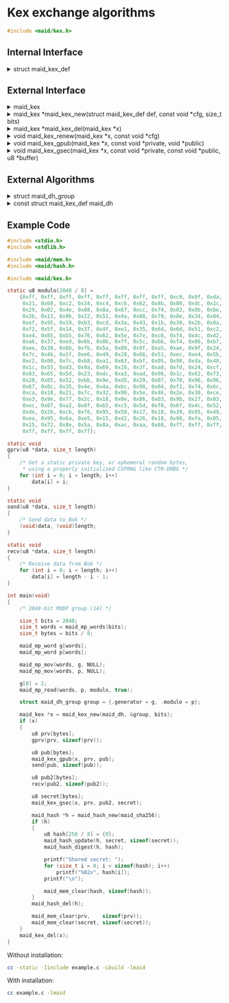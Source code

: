 <!---
 *  This file is part of libmaid
 *
 *  Libmaid is free software; you can redistribute it and/or
 *  modify it under the terms of the GNU Lesser General Public
 *  License as published by the Free Software Foundation; either
 *  version 2.1 of the License, or (at your option) any later version.
 *
 *  Libmaid is distributed in the hope that it will be useful,
 *  but WITHOUT ANY WARRANTY; without even the implied warranty of
 *  MERCHANTABILITY or FITNESS FOR A PARTICULAR PURPOSE.
 *  See the GNU Lesser General Public License for more details.
 *
 *  You should have received a copy of the GNU Lesser General Public
 *  License along with libmaid; if not, see <https://www.gnu.org/licenses/>.
--->

# Kex exchange algorithms

```c
#include <maid/kex.h>
```

## Internal Interface

<details>
<summary>struct maid_kex_def</summary>
Type that defines a key exchange algorithm

</details>

## External Interface

<details>
<summary>maid_kex</summary>
Opaque type that contains the state of a key exchange algorithm

</details>

<details>
<summary>maid_kex *maid_kex_new(struct maid_kex_def def,
                                const void *cfg, size_t bits)</summary>
Creates a key exchange instance

### Parameters
| name | description          |
|------|----------------------|
| def  | Algorithm definition |
| cfg  | Algorithm-dependent  |
| bits | Algorithm-dependent  |

### Return value
| case    | description       |
|---------|-------------------|
| Success | maid_kex instance |
| Failure | NULL              |

</details>

<details>
<summary>maid_kex *maid_kex_del(maid_kex *x)</summary>
Deletes a key exchange instance

### Parameters
| name | description       |
|------|-------------------|
| x    | maid_kex instance |

### Return value
| case   | description |
|--------|-------------|
| Always | NULL        |

</details>

<details>
<summary>void maid_kex_renew(maid_kex *x, const void *cfg)</summary>
Recreates a key exchange instance

### Parameters
| name | description         |
|------|---------------------|
| x    | maid_kex instance   |
| cfg  | Algorithm-dependent |

</details>

<details>
<summary>void maid_kex_gpub(maid_kex *x, const void *private,
                            void *public)</summary>
Generates public key for key exchange

### Parameters
| name    | description               |
|---------|---------------------------|
| x       | maid_kex instance         |
| private | Local private key         |
| public  | Local public key (output) |

</details>

<details>
<summary>void maid_kex_gsec(maid_kex *x, const void *private,
                            const void *public, u8 *buffer)</summary>
Generates secret from key exchange

### Parameters
| name    | description         |
|---------|---------------------|
| x       | maid_kex instance   |
| private | Local private key   |
| public  | External public key |
| buffer  | Secret output       |

</details>

## External Algorithms

<details>
<summary>struct maid_dh_group</summary>
Diffie-Hellman group

### Parameters

| name      | description         |
|-----------|---------------------|
| generator | Generator (base)    |
| modulo    | Modulo (safe prime) |

</details>

<details>
<summary>const struct maid_kex_def maid_dh</summary>
Diffie-Hellman key exchange (IETF)

### Parameters

#### maid_kex_new
| name | description                       |
|------|-----------------------------------|
| cfg  | struct maid_dh_group *            |
| bits | Multiple of maid_mp_word bit size |

#### maid_kex_gpub
| name    | description             |
|---------|-------------------------|
| private | bits sized (big-endian) |
| public  | bits sized (big-endian) |

#### maid_kex_gsec
| name    | description             |
|---------|-------------------------|
| private | bits sized (big-endian) |
| public  | bits sized (big-endian) |
| secret  | bits sized (big-endian) |

</details>

## Example Code

```c
#include <stdio.h>
#include <stdlib.h>

#include <maid/mem.h>
#include <maid/hash.h>

#include <maid/kex.h>

static u8 modulo[2048 / 8] =
    {0xff, 0xff, 0xff, 0xff, 0xff, 0xff, 0xff, 0xff, 0xc9, 0x0f, 0xda, 0xa2,
     0x21, 0x68, 0xc2, 0x34, 0xc4, 0xc6, 0x62, 0x8b, 0x80, 0xdc, 0x1c, 0xd1,
     0x29, 0x02, 0x4e, 0x08, 0x8a, 0x67, 0xcc, 0x74, 0x02, 0x0b, 0xbe, 0xa6,
     0x3b, 0x13, 0x9b, 0x22, 0x51, 0x4a, 0x08, 0x79, 0x8e, 0x34, 0x04, 0xdd,
     0xef, 0x95, 0x19, 0xb3, 0xcd, 0x3a, 0x43, 0x1b, 0x30, 0x2b, 0x0a, 0x6d,
     0xf2, 0x5f, 0x14, 0x37, 0x4f, 0xe1, 0x35, 0x6d, 0x6d, 0x51, 0xc2, 0x45,
     0xe4, 0x85, 0xb5, 0x76, 0x62, 0x5e, 0x7e, 0xc6, 0xf4, 0x4c, 0x42, 0xe9,
     0xa6, 0x37, 0xed, 0x6b, 0x0b, 0xff, 0x5c, 0xb6, 0xf4, 0x06, 0xb7, 0xed,
     0xee, 0x38, 0x6b, 0xfb, 0x5a, 0x89, 0x9f, 0xa5, 0xae, 0x9f, 0x24, 0x11,
     0x7c, 0x4b, 0x1f, 0xe6, 0x49, 0x28, 0x66, 0x51, 0xec, 0xe4, 0x5b, 0x3d,
     0xc2, 0x00, 0x7c, 0xb8, 0xa1, 0x63, 0xbf, 0x05, 0x98, 0xda, 0x48, 0x36,
     0x1c, 0x55, 0xd3, 0x9a, 0x69, 0x16, 0x3f, 0xa8, 0xfd, 0x24, 0xcf, 0x5f,
     0x83, 0x65, 0x5d, 0x23, 0xdc, 0xa3, 0xad, 0x96, 0x1c, 0x62, 0xf3, 0x56,
     0x20, 0x85, 0x52, 0xbb, 0x9e, 0xd5, 0x29, 0x07, 0x70, 0x96, 0x96, 0x6d,
     0x67, 0x0c, 0x35, 0x4e, 0x4a, 0xbc, 0x98, 0x04, 0xf1, 0x74, 0x6c, 0x08,
     0xca, 0x18, 0x21, 0x7c, 0x32, 0x90, 0x5e, 0x46, 0x2e, 0x36, 0xce, 0x3b,
     0xe3, 0x9e, 0x77, 0x2c, 0x18, 0x0e, 0x86, 0x03, 0x9b, 0x27, 0x83, 0xa2,
     0xec, 0x07, 0xa2, 0x8f, 0xb5, 0xc5, 0x5d, 0xf0, 0x6f, 0x4c, 0x52, 0xc9,
     0xde, 0x2b, 0xcb, 0xf6, 0x95, 0x58, 0x17, 0x18, 0x39, 0x95, 0x49, 0x7c,
     0xea, 0x95, 0x6a, 0xe5, 0x15, 0xd2, 0x26, 0x18, 0x98, 0xfa, 0x05, 0x10,
     0x15, 0x72, 0x8e, 0x5a, 0x8a, 0xac, 0xaa, 0x68, 0xff, 0xff, 0xff, 0xff,
     0xff, 0xff, 0xff, 0xff};

static void
gprv(u8 *data, size_t length)
{
    /* Get a static private key, or ephemeral random bytes,
     * using a properly initialized CSPRNG like CTR-DRBG */
    for (int i = 0; i < length; i++)
        data[i] = i;
}

static void
send(u8 *data, size_t length)
{
    /* Send data to Bob */
    (void)data, (void)length;
}

static void
recv(u8 *data, size_t length)
{
    /* Receive data from Bob */
    for (int i = 0; i < length; i++)
        data[i] = length - i - 1;
}

int main(void)
{
    /* 2048-bit MODP group (14) */

    size_t bits = 2048;
    size_t words = maid_mp_words(bits);
    size_t bytes = bits / 8;

    maid_mp_word g[words];
    maid_mp_word p[words];

    maid_mp_mov(words, g, NULL);
    maid_mp_mov(words, p, NULL);

    g[0] = 2;
    maid_mp_read(words, p, modulo, true);

    struct maid_dh_group group = {.generator = g, .modulo = p};

    maid_kex *x = maid_kex_new(maid_dh, &group, bits);
    if (x)
    {
        u8 prv[bytes];
        gprv(prv, sizeof(prv));

        u8 pub[bytes];
        maid_kex_gpub(x, prv, pub);
        send(pub, sizeof(pub));

        u8 pub2[bytes];
        recv(pub2, sizeof(pub2));

        u8 secret[bytes];
        maid_kex_gsec(x, prv, pub2, secret);

        maid_hash *h = maid_hash_new(maid_sha256);
        if (h)
        {
            u8 hash[256 / 8] = {0};
            maid_hash_update(h, secret, sizeof(secret));
            maid_hash_digest(h, hash);

            printf("Shared secret: ");
            for (size_t i = 0; i < sizeof(hash); i++)
                printf("%02x", hash[i]);
            printf("\n");

            maid_mem_clear(hash, sizeof(hash));
        }
        maid_hash_del(h);

        maid_mem_clear(prv,    sizeof(prv));
        maid_mem_clear(secret, sizeof(secret));
    }
    maid_kex_del(x);
}
```

Without installation:
```sh
cc -static -Iinclude example.c -Lbuild -lmaid
```

With installation:
```sh
cc example.c -lmaid
```
